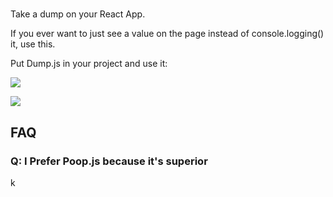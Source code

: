 # <Dump/>

Take a dump on your React App.

If you ever want to just see a value on the page instead of console.logging() it, use this. 

Put Dump.js in your project and use it:

![](http://wes.io/qNOI/content)

![](http://wes.io/qOgP/content)

## FAQ

### Q: I Prefer Poop.js because it's superior 
k
